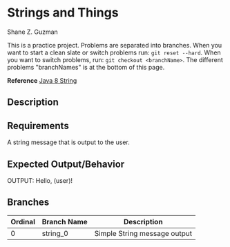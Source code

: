 # Strings and Things
Shane Z. Guzman

This is a practice project. Problems are separated into branches. When you want to start a clean slate or switch problems run: `git reset --hard`. When you want to switch problems, run: `git checkout <branchName>`. The different problems "branchNames" is at the bottom of this page.

**Reference** [Java 8 String](https://docs.oracle.com/javase/8/docs/api/java/lang/String.html?is-external=true)

## Description



## Requirements

A string message that is output to the user.

## Expected Output/Behavior

OUTPUT: Hello, (user)!

## Branches

| Ordinal | Branch Name | Description                  |
|---------|-------------|------------------------------|
| 0       | string_0    | Simple String message output |